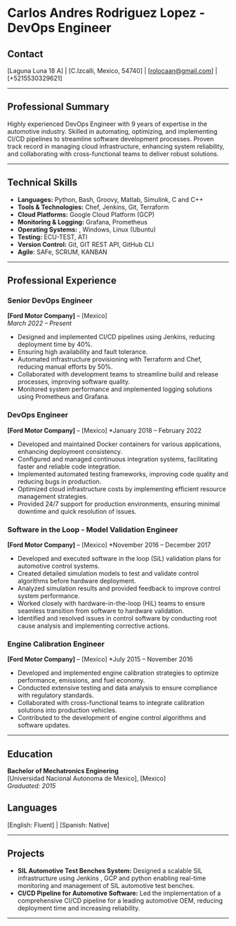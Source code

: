 # Carlos Andres Rodriguez Lopez - DevOps Engineer

## Contact 
[Laguna Luna 18 A] | [C.Izcalli, Mexico, 54740] | [rolocaan@gmail.com] | [+5215530329621] 

---

## Professional Summary

Highly experienced DevOps Engineer with 9 years of expertise in the automotive industry. Skilled in automating, optimizing, and implementing CI/CD pipelines to streamline software development processes. Proven track record in managing cloud infrastructure, enhancing system reliability, and collaborating with cross-functional teams to deliver robust solutions.

---

## Technical Skills

- **Languages:** Python, Bash, Groovy, Matlab, Simulink, C and C++
- **Tools & Technologies:** Chef, Jenkins, Git, Terraform
- **Cloud Platforms:** Google Cloud Platform (GCP)
- **Monitoring & Logging:** Grafana, Prometheus
- **Operating Systems:** , Windows, Linux (Ubuntu)
- **Testing:** ECU-TEST, ATI
- **Version Control:** Git, GIT REST API, GitHub CLI
- **Agile**: SAFe, SCRUM, KANBAN

---

## Professional Experience

### Senior DevOps Engineer
**[Ford Motor Company]** – [Mexico]  
*March 2022 – Present*

- Designed and implemented CI/CD pipelines using Jenkins, reducing deployment time by 40%.
- Ensuring high availability and fault tolerance.
- Automated infrastructure provisioning with Terraform and Chef, reducing manual efforts by 50%.
- Collaborated with development teams to streamline build and release processes, improving software quality.
- Monitored system performance and implemented logging solutions using Prometheus and Grafana.

### DevOps Engineer
**[Ford Motor Company]** – [Mexico] 
*January 2018 – February 2022

- Developed and maintained Docker containers for various applications, enhancing deployment consistency.
- Configured and managed continuous integration systems, facilitating faster and reliable code integration.
- Implemented automated testing frameworks, improving code quality and reducing bugs in production.
- Optimized cloud infrastructure costs by implementing efficient resource management strategies.
- Provided 24/7 support for production environments, ensuring minimal downtime and quick resolution of issues.

### Software in the Loop - Model Validation Engineer
**[Ford Motor Company]** – [Mexico] 
*November 2016 – December 2017

- Developed and executed software in the loop (SiL) validation plans for automotive control systems.
- Created detailed simulation models to test and validate control algorithms before hardware deployment.
- Analyzed simulation results and provided feedback to improve control system performance.
- Worked closely with hardware-in-the-loop (HiL) teams to ensure seamless transition from software to hardware validation.
- Identified and resolved issues in control software by conducting root cause analysis and implementing corrective actions.

### Engine Calibration Engineer
**[Ford Motor Company]** – [Mexico] 
*July 2015 – November 2016

- Developed and implemented engine calibration strategies to optimize performance, emissions, and fuel economy.
- Conducted extensive testing and data analysis to ensure compliance with regulatory standards.
- Collaborated with cross-functional teams to integrate calibration solutions into production vehicles.
- Contributed to the development of engine control algorithms and software updates.

---

## Education

**Bachelor of Mechatronics Enginering**  
[Universidad Nacional Autonoma de Mexico], [Mexico]  
*Graduated: 2015*
## Languages
[English: Fluent] | [Spanish: Native]

---

## Projects

- **SIL Automotive Test Benches System:** Designed a scalable SIL infrastructure using Jenkins , GCP and python enabling real-time monitoring and management of SIL automotive test benches.
- **CI/CD Pipeline for Automotive Software:** Led the implementation of a comprehensive CI/CD pipeline for a leading automotive OEM, reducing deployment time and increasing reliability.

---
